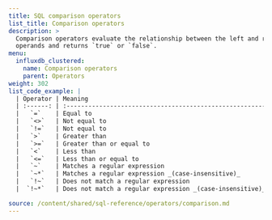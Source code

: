 ```yaml
---
title: SQL comparison operators
list_title: Comparison operators
description: >
  Comparison operators evaluate the relationship between the left and right
  operands and returns `true` or `false`.
menu:
  influxdb_clustered:
    name: Comparison operators
    parent: Operators
weight: 302
list_code_example: |
  | Operator | Meaning                                                  | Example           |
  | :------: | :------------------------------------------------------- | :---------------- |
  |   `=`    | Equal to                                                 | `123 = 123`       |
  |   `<>`   | Not equal to                                             | `123 <> 456`      |
  |   `!=`   | Not equal to                                             | `123 != 456`      |
  |   `>`    | Greater than                                             | `3 > 2`           |
  |   `>=`   | Greater than or equal to                                 | `3 >= 2`          |
  |   `<`    | Less than                                                | `1 < 2`           |
  |   `<=`   | Less than or equal to                                    | `1 <= 2`          |
  |   `~`    | Matches a regular expression                             | `'abc' ~ 'a.*'`   |
  |   `~*`   | Matches a regular expression _(case-insensitive)_        | `'Abc' ~* 'A.*'`  |
  |   `!~`   | Does not match a regular expression                      | `'abc' !~ 'd.*'`  |
  |  `!~*`   | Does not match a regular expression _(case-insensitive)_ | `'Abc' !~* 'a.*'` |

source: /content/shared/sql-reference/operators/comparison.md
---
```


<!-- 
The content of this page is at /content/shared/sql-reference/operators/comparison.md
-->
